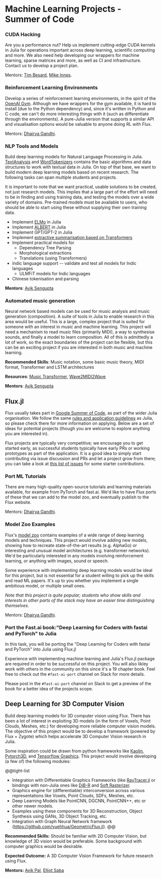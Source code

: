 #  Machine Learning Projects - Summer of Code

### CUDA Hacking

Are you a performance nut? Help us implement cutting-edge CUDA kernels in Julia for operations important across deep learning, scientific computing and more. We also need help developing our wrappers for machine learning, sparse matrices and more, as well as CI and infrastructure. Contact us to develop a project plan.

Mentors: [Tim Besard](https://github.com/maleadt), [Mike Innes](https://github.com/MikeInnes).

### Reinforcement Learning Environments

Develop a series of reinforcement learning environments, in the spirit of the [OpenAI Gym](https://gym.openai.com). Although we have wrappers for the gym available, it is hard to install (due to the Python dependency) and, since it's written in Python and C code, we can't do more interesting things with it (such as differentiate through the environments). A pure-Julia version that supports a similar API and visualisation options would be valuable to anyone doing RL with Flux.

Mentors: [Dhairya Gandhi](https://github.com/dhairyagandhi96/).

### NLP Tools and Models

Build deep learning models for Natural Language Processing in Julia. [TextAnalysis](https://github.com/juliatext/TextAnalysis.jl)  and [WordTokenizers](https://github.com/JuliaText/WordTokenizers.jl) contains the basic algorithms and data structures to work with textual data in Julia. On top of that base, we want to build modern deep learning models based on recent research. The following tasks can span multiple students and projects.

It is important to note that we want practical, usable solutions to be created, not just research models. This implies that a large part of the effort will need to be in finding and using training data, and testing the models over a wide variety of domains. Pre-trained models must be available to users, who should be able to start using these without supplying their own training data.

* Implement [ELMo](https://allennlp.org/elmo) in Julia
* Implement [ALBERT](https://ai.googleblog.com/2019/12/albert-lite-bert-for-self-supervised.html) in Julia
* Implement GPT/GPT-2 in Julia
* Implement [extractive summarisation based on Transformers](https://arxiv.org/abs/1909.03186)
* Implement practical models for
  * Dependency Tree Parsing  
  * Morphological extractions  
  * Translations (using Transformers)  
* Indic language support -- validate and test all models for Indic languages
  * ULMFiT models for Indic languages
* Chinese tokenisation and parsing

**Mentors**: [Avik Sengupta](https://github.com/aviks/)

### Automated music generation

Neural network based models can be used for music analysis and music generation (composition). A suite
of tools in Julia to enable research in this area would be useful. This is a large, complex project that
is suited for someone with an interest in music and machine learning. This project will need a mechanism
to read music files (primarily MIDI), a way to synthesise sounds, and finally a model to learn composition.
All of this is admittedly a lot of work, so the exact boundaries of the project can be flexible, but this can be an
exciting project if you are interested in both music and machine learning.

**Recommended Skills**: Music notation, some basic music theory, MIDI format, Transformer and LSTM architectures

**Resources**: [Music Transformer](https://magenta.tensorflow.org/music-transformer), [Wave2MIDI2Wave](https://magenta.tensorflow.org/maestro-wave2midi2wave)

**Mentors**: [Avik Sengupta](https://github.com/aviks/)

## Flux.jl

Flux usually takes part in [Google Summer of Code](https://summerofcode.withgoogle.com), as part of the wider Julia organisation. We follow the same [rules and application guidelines](/jsoc/ideas-page) as Julia, so please check there for more information on applying. Below are a set of ideas for potential projects (though you are welcome to explore anything you are interested in).

Flux projects are typically very competitive; we encourage you to get started early, as successful students typically have early PRs or working prototypes as part of the application. It is a good idea to simply start contributing via issue discussion and PRs and let a project grow from there; you can take a look at [this list of issues](https://github.com/issues?utf8=✓&q=is%3Aopen+archived%3Afalse+user%3AFluxML+label%3A%22help+wanted%22) for some starter contributions.

### Port ML Tutorials

There are many high-quality open-source tutorials and learning materials available, for example from PyTorch and fast.ai. We'd like to have Flux ports of these that we can add to the model zoo, and eventually publish to the Flux website.

Mentors: [Dhairya Gandhi](https://github.com/dhairyagandhi96/).

### Model Zoo Examples

Flux's [model zoo](https://github.com/FluxML/model-zoo/) contains examples of a wide range of deep learning models and techniques. This project would involve adding new models, showing how to recreate state-of-the-art results (e.g. AlphaGo) or interesting and unusual model architectures (e.g. transformer networks). We'd be particularly interested in any models involving reinforcement learning, or anything with images, sound or speech.

Some experience with implementing deep learning models would be ideal for this project, but is not essential for a student willing to pick up the skills and read ML papers. It's up to you whether you implement a single ambitious model, or multiple small ones.

*Note that this project is quite popular; students who show skills and interests in other parts of the stack may have an easier time distinguishing themselves.*

Mentors: [Dhairya Gandhi](https://github.com/dhairyagandhi96/).

### Port the Fast.ai book:"Deep Learning for Coders with fastai and PyTorch" to Julia

In this task, you will be porting the "Deep Learning for Coders with fastai and PyTorch" into Julia using Flux.jl

Experience with implementing machine learning and Julia's Flux.jl package are required in order to be successful on this project. You will also likley work with others in the community on this since it's a 19 chapter book. Feel free to check out the `#fast-ai-port` channel on Slack for more details.

Please post in the `#fast-ai-port` channel on Slack to get a preview of the book for a better idea of the projects scope.

## Deep Learning for 3D Computer Vision

Build deep learning models for 3D computer vision using Flux. There has been a lot of interest in exploiting 3D models (in the form of Voxels, Point Clouds, Meshes, etc.) for developing more reliable computer vision models. The objective of this project would be to develop a framework (powered by Flux + Zygote) which helps accelerate 3D Computer Vision research in Julia.

Some inspiration could be drawn from python frameworks like [Kaolin](https://kaolin.readthedocs.io/en/latest/), [Pytorch3D](https://pytorch3d.readthedocs.io/en/latest/overview.html), and [Tensorflow Graphics](https://www.tensorflow.org/graphics/overview). This project would involve developing (a few of) the following modules:

@@tight-list
* Integration with Differentiable Graphics Frameworks (like [RayTracer.jl](https://github.com/avik-pal/RayTracer.jl) or bindings with non-Julia ones like [DiB-R](https://nv-tlabs.github.io/DIB-R/) and [Soft Rasterizer](https://arxiv.org/abs/1904.01786).
* Graphics engine for (differentiable) interconversion across various representations like Voxels, Point Clouds, SDFs, Meshes, etc.
* Deep Learning Models like PointCNN, DGCNN, PointCNN++, etc or other newer models.
* Examples using these components for 3D Reconstruction, Object Synthesis using GANs, 3D Object Tracking, etc.
* Integration with Graph Neural Network framework (https://github.com/yuehhua/GeometricFlux.jl).
@@

**Recommended Skills:** Should be familiar with 2D Computer Vision, but knowledge of 3D vision would be preferable. Some background with computer graphics would be desirable.

**Expected Outcome:** A 3D Computer Vision Framework for future research using Flux.

**Mentors:** [Avik Pal](https://avik-pal.github.io), [Elliot Saba](https://github.com/staticfloat)
